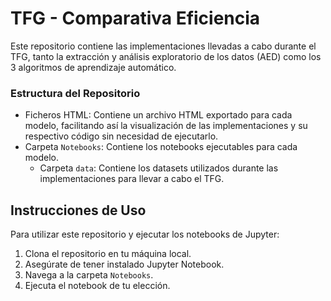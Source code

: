 # TFG - Comparativa Eficiencia

Este repositorio contiene las implementaciones llevadas a cabo durante el TFG, tanto la extracción y análisis exploratorio de los datos (AED) como los 3 algoritmos de aprendizaje automático.

### Estructura del Repositorio
- Ficheros HTML: Contiene un archivo HTML exportado para cada modelo, facilitando así la visualización de las implementaciones y su respectivo código sin necesidad de ejecutarlo.
- Carpeta `Notebooks`: Contiene los notebooks ejecutables para cada modelo.
    - Carpeta `data`: Contiene los datasets utilizados durante las implementaciones para llevar a cabo el TFG.


## Instrucciones de Uso
Para utilizar este repositorio y ejecutar los notebooks de Jupyter:
1. Clona el repositorio en tu máquina local.
2. Asegúrate de tener instalado Jupyter Notebook.
3. Navega a la carpeta `Notebooks`.
4. Ejecuta el notebook de tu elección.  
